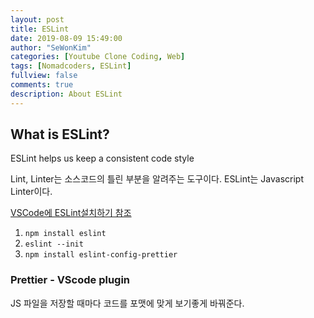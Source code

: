 ```yaml
---
layout: post
title: ESLint
date: 2019-08-09 15:49:00
author: "SeWonKim"
categories: [Youtube Clone Coding, Web]
tags: [Nomadcoders, ESLint]
fullview: false
comments: true
description: About ESLint
---
```


## What is ESLint?

ESLint helps us keep a consistent code style

Lint, Linter는 소스코드의 틀린 부분을 알려주는 도구이다. ESLint는 Javascript Linter이다. 


[VSCode에 ESLint설치하기 참조](https://k39335.tistory.com/80)

1. `npm install eslint`
2. `eslint --init`
3. `npm install eslint-config-prettier`


### Prettier - VScode plugin

JS 파일을 저장할 때마다 코드를 포맷에 맞게 보기좋게 바꿔준다.
